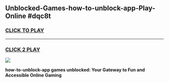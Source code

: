 
## Unblocked-Games-how-to-unblock-app-Play-Online #dqc8t
<h3>
<a href="https://news.freeplayer.one?title=how-to-unblock-app&ref=3">CLICK TO PLAY</a></h3>
<hr>

<h3>
<a href="https://news.freeplayer.one?title=how-to-unblock-app&ref=3">CLICK 2 PLAY</a>
  
</h3>

<a href="https://news.freeplayer.one?title=how-to-unblock-app&ref=3"><img src="https://clearcache.store/games.png"></a>


**how-to-unblock-app games unblocked: Your Gateway to Fun and Accessible Online Gaming**
